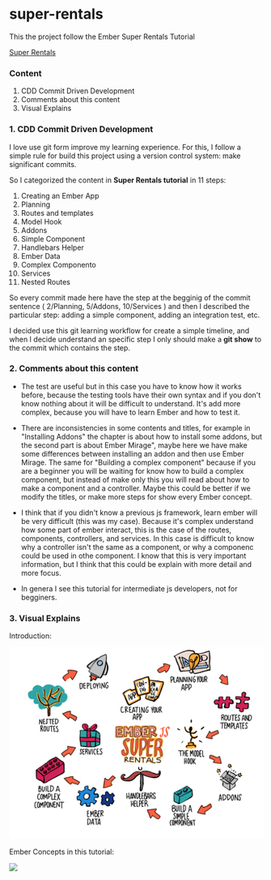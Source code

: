 # super-rentals

This the project follow the Ember Super Rentals Tutorial

[Super Rentals](https://guides.emberjs.com/release/tutorial/ember-cli/)

### Content

1. CDD Commit Driven Development
2. Comments about this content
3. Visual Explains

### 1. CDD Commit Driven Development

I love use git form improve my learning experience. For this, I follow a simple rule for build this project using a version control system: make significant commits.

So I categorized the content in **Super Rentals tutorial** in 11 steps:

1. Creating an Ember App
2. Planning
3. Routes and templates
4. Model Hook
5. Addons
6. Simple Component
7. Handlebars Helper
8. Ember Data
9. Complex Componento
10. Services
11. Nested Routes

So every commit made here have the step at the begginig of the commit sentence ( 2/Planning, 5/Addons, 10/Services ) and then I described the particular step: adding a simple component, adding an integration test, etc.

I decided use this git learning workflow for create a simple timeline, and when I decide understand an specific step I only should make a **git show** to the commit which contains the step.

### 2. Comments about this content

- The test are useful but in this case you have to know how it works before, because the testing tools have their own syntax and if you don't know nothing about it will be difficult to understand. It's add more complex, because you will have to learn Ember and how to test it.

- There are inconsistencies in some contents and titles, for example in "Installing Addons" the chapter is about how to install some addons, but the second part is about Ember Mirage", maybe here we have make some differences between installing an addon and then use Ember Mirage. The same for "Building a complex component" because if you are a beginner you will be waiting for know how to build a complex component, but instead of make only this you will read about how to make a component and a controller. Maybe this could be better if we modify the titles, or make more steps for show every Ember concept.

- I think that if you didn't know a previous js framework, learn ember will be very difficult (this was my case). Because it's complex understand how some part of ember interact, this is the case of the routes, components, controllers, and services. In this case is difficult to know why a controller isn't the same as a component, or why a componenc could be used in othe component. I know that this is very important information, but I think that this could be explain with more detail and more focus.

- In genera I see this tutorial for intermediate js developers, not for begginers.

### 3. Visual Explains

Introduction:

![](https://raw.githubusercontent.com/carlogilmar/Ember-Super-Rentals/master/visual_tools/introduction.png)

Ember Concepts in this tutorial:

![](/visual_tools/concepts.pn)
